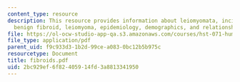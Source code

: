 ```yaml
---
content_type: resource
description: This resource provides information about leiomyomata, incidence and etiology,
  benign fibroid, leiomyoma, epidemiology, demographics, and relationship to menses.
file: https://ol-ocw-studio-app-qa.s3.amazonaws.com/courses/hst-071-human-reproductive-biology-fall-2005/2bc929ef6f82405914fd3a8813341950_fibroids.pdf
file_type: application/pdf
parent_uid: f9c933d3-1b2d-99ce-a083-0bc12b5b975c
resourcetype: Document
title: fibroids.pdf
uid: 2bc929ef-6f82-4059-14fd-3a8813341950
---
```

